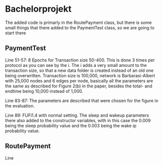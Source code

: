# Bachelorprojekt
The added code is primarly in the RoutePayment class, but there is some small things that there added to the PaymentTest class, so we are going to start there 

## PaymentTest
Line 51-57: 8 Epochs for Transaction size 50-400. This is done 3 times per protocol as you can see by the i. The i adds a very small amount to the transaction size, so that a new data folder is created instead of an old one being overwritten. 
Transaction size is 100,000, network is Barbarasi-Albert with 25,000 nodes and 6 edges per node, basically all the parameters are the same as described for Figure 2(b) in the paper, besides the total- and endtime being 10,000 instead of 1,000. 

Line 83-87: The parameters are described that were chosen for the figure in the evaluation. 

Line 89: FUFi1.4 with normal setting. The sleep and wakeup parameters there also added to the constructor variables, with in this case the 0.009 being the sleep probability value and the 0.003 being the wake ip probability value. 

## RoutePayment 
Line 

